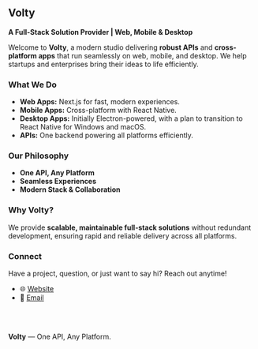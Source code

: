 ## Volty

**A Full-Stack Solution Provider | Web, Mobile & Desktop**

Welcome to **Volty**, a modern studio delivering **robust APIs** and **cross-platform apps** that run seamlessly on web, mobile, and desktop. We help startups and enterprises bring their ideas to life efficiently.

### What We Do

- **Web Apps:** Next.js for fast, modern experiences.
- **Mobile Apps:** Cross-platform with React Native.
- **Desktop Apps:** Initially Electron-powered, with a plan to transition to React Native for Windows and macOS.
- **APIs:** One backend powering all platforms efficiently.

### Our Philosophy

- **One API, Any Platform**
- **Seamless Experiences**
- **Modern Stack & Collaboration**

### Why Volty?

We provide **scalable, maintainable full-stack solutions** without redundant development, ensuring rapid and reliable delivery across all platforms.

### Connect

Have a project, question, or just want to say hi? Reach out anytime!

- 🌐 [Website](http://1234)
- 📧 [Email](mailto:bygithaka@gmail.com)

<br/>
<br/>

**Volty** — One API, Any Platform.
